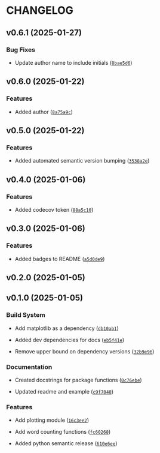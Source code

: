 # CHANGELOG


## v0.6.1 (2025-01-27)

### Bug Fixes

- Update author name to include initials
  ([`8bae5d6`](https://github.com/ttimbers/pycounts_tt25/commit/8bae5d670d0acc7f939844f8c54aac80fdbdc127))


## v0.6.0 (2025-01-22)

### Features

- Added author
  ([`8a75a9c`](https://github.com/ttimbers/pycounts_tt25/commit/8a75a9cad4c39c1e52e3a98c6d2ff2432b4829a1))


## v0.5.0 (2025-01-22)

### Features

- Added automated semantic version bumping
  ([`3538a2e`](https://github.com/ttimbers/pycounts_tt25/commit/3538a2ea9cffabe1e046cc5141296dd88d90ebf9))


## v0.4.0 (2025-01-06)

### Features

- Added codecov token
  ([`88a5c10`](https://github.com/ttimbers/pycounts_tt25/commit/88a5c107fb60d3d775fb2c67ed724e4d5e6e7628))


## v0.3.0 (2025-01-06)

### Features

- Added badges to README
  ([`a5d0de9`](https://github.com/ttimbers/pycounts_tt25/commit/a5d0de9b3cbdf04655c99d35bb514ab1defb5ab1))


## v0.2.0 (2025-01-05)


## v0.1.0 (2025-01-05)

### Build System

- Add matplotlib as a dependency
  ([`db10ab1`](https://github.com/ttimbers/pycounts_tt25/commit/db10ab1a9e4ffe4f899675091050da9a74cf514f))

- Added dev dependencies for docs
  ([`eb5f41e`](https://github.com/ttimbers/pycounts_tt25/commit/eb5f41e8219ff5b4391ffbe488f459c837e0e724))

- Remove upper bound on dependency versions
  ([`32b9e96`](https://github.com/ttimbers/pycounts_tt25/commit/32b9e965968dea225d208a7422c0ba6d5c426335))

### Documentation

- Created docstrings for package functions
  ([`0c76ebe`](https://github.com/ttimbers/pycounts_tt25/commit/0c76ebe60fcb02720b6a3175ee31c9ea5841bab4))

- Updated readme and example
  ([`c9f7040`](https://github.com/ttimbers/pycounts_tt25/commit/c9f7040ac8763efd61878a86d61f08f0b330b5ec))

### Features

- Add plotting module
  ([`16c3ee2`](https://github.com/ttimbers/pycounts_tt25/commit/16c3ee2790f931c8eff6c5d573c0f1ece27f897c))

- Add word counting functions
  ([`fc60268`](https://github.com/ttimbers/pycounts_tt25/commit/fc60268a6ddce40c5b9471f3f536fdd66f2d30e2))

- Added python semantic release
  ([`610e6ee`](https://github.com/ttimbers/pycounts_tt25/commit/610e6ee9808006d5c757d057bd83cc8575c6eaad))
